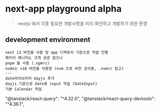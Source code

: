 # next-app playground alpha

> nextjs 에서 각종 필요한 개발사항을 미리 확인하고 개발하기 위한 환경

## development environment 

```
next 13 버전을 사용 및 app 디렉토리 기준으로 작업 진행
패키지 매니저는 크게 상관 없으나 
pnpm 을 사용 (.npmrc)
node는 v18 버전을 사용함 (nvm 으로 버전 관리중, .nvmrc 참고) 
---
date라이브러리 dayjs 추가
dayjs 기준으로 date용 input 작업 (DateInput)
기본 Calendar 작업
```


"@tanstack/react-query": "^4.32.0",
"@tanstack/react-query-devtools": "^4.36.1",